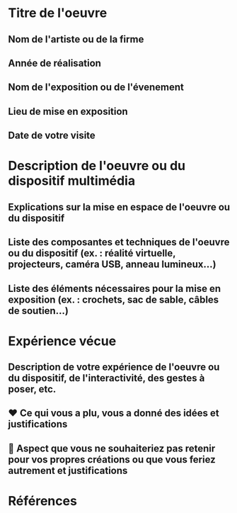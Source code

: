 # Titre de l'oeuvre
## Nom de l'artiste ou de la firme
## Année de réalisation
## Nom de l'exposition ou de l'évenement
## Lieu de mise en exposition
## Date de votre visite
# Description de l'oeuvre ou du dispositif multimédia
## Explications sur la mise en espace de l'oeuvre ou du dispositif
## Liste des composantes et techniques de l'oeuvre ou du dispositif (ex. : réalité virtuelle, projecteurs, caméra USB, anneau lumineux...)
## Liste des éléments nécessaires pour la mise en exposition (ex. : crochets, sac de sable, câbles de soutien...)
# Expérience vécue 
## Description de votre expérience de l'oeuvre ou du dispositif, de l'interactivité, des gestes à poser, etc.
## ❤️ Ce qui vous a plu, vous a donné des idées et justifications
## 🤔 Aspect que vous ne souhaiteriez pas retenir pour vos propres créations ou que vous feriez autrement et justifications
# Références
